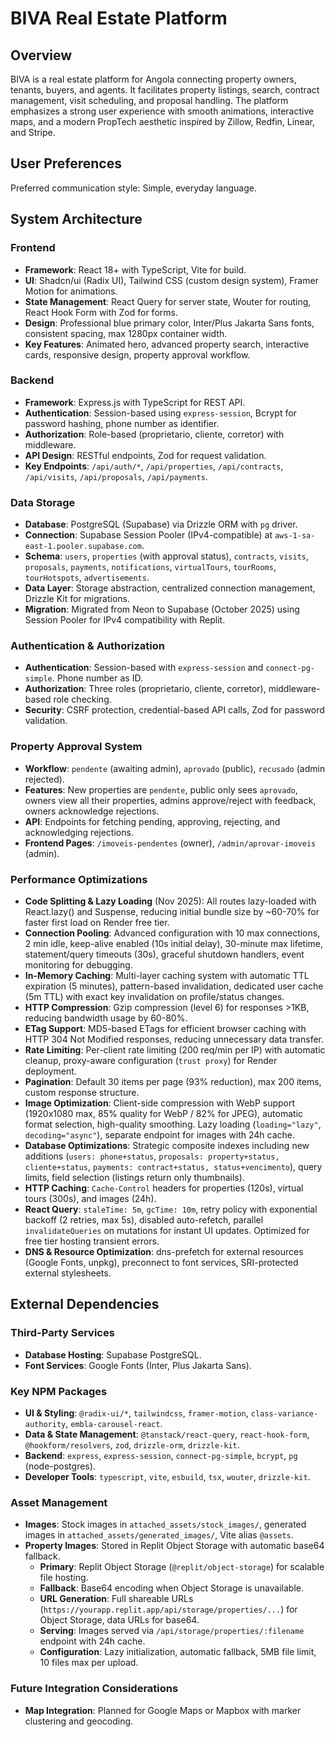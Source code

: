 # BIVA Real Estate Platform

## Overview

BIVA is a real estate platform for Angola connecting property owners, tenants, buyers, and agents. It facilitates property listings, search, contract management, visit scheduling, and proposal handling. The platform emphasizes a strong user experience with smooth animations, interactive maps, and a modern PropTech aesthetic inspired by Zillow, Redfin, Linear, and Stripe.

## User Preferences

Preferred communication style: Simple, everyday language.

## System Architecture

### Frontend

- **Framework**: React 18+ with TypeScript, Vite for build.
- **UI**: Shadcn/ui (Radix UI), Tailwind CSS (custom design system), Framer Motion for animations.
- **State Management**: React Query for server state, Wouter for routing, React Hook Form with Zod for forms.
- **Design**: Professional blue primary color, Inter/Plus Jakarta Sans fonts, consistent spacing, max 1280px container width.
- **Key Features**: Animated hero, advanced property search, interactive cards, responsive design, property approval workflow.

### Backend

- **Framework**: Express.js with TypeScript for REST API.
- **Authentication**: Session-based using `express-session`, Bcrypt for password hashing, phone number as identifier.
- **Authorization**: Role-based (proprietario, cliente, corretor) with middleware.
- **API Design**: RESTful endpoints, Zod for request validation.
- **Key Endpoints**: `/api/auth/*`, `/api/properties`, `/api/contracts`, `/api/visits`, `/api/proposals`, `/api/payments`.

### Data Storage

- **Database**: PostgreSQL (Supabase) via Drizzle ORM with `pg` driver.
- **Connection**: Supabase Session Pooler (IPv4-compatible) at `aws-1-sa-east-1.pooler.supabase.com`.
- **Schema**: `users`, `properties` (with approval status), `contracts`, `visits`, `proposals`, `payments`, `notifications`, `virtualTours`, `tourRooms`, `tourHotspots`, `advertisements`.
- **Data Layer**: Storage abstraction, centralized connection management, Drizzle Kit for migrations.
- **Migration**: Migrated from Neon to Supabase (October 2025) using Session Pooler for IPv4 compatibility with Replit.

### Authentication & Authorization

- **Authentication**: Session-based with `express-session` and `connect-pg-simple`. Phone number as ID.
- **Authorization**: Three roles (proprietario, cliente, corretor), middleware-based role checking.
- **Security**: CSRF protection, credential-based API calls, Zod for password validation.

### Property Approval System

- **Workflow**: `pendente` (awaiting admin), `aprovado` (public), `recusado` (admin rejected).
- **Features**: New properties are `pendente`, public only sees `aprovado`, owners view all their properties, admins approve/reject with feedback, owners acknowledge rejections.
- **API**: Endpoints for fetching pending, approving, rejecting, and acknowledging rejections.
- **Frontend Pages**: `/imoveis-pendentes` (owner), `/admin/aprovar-imoveis` (admin).

### Performance Optimizations

- **Code Splitting & Lazy Loading** (Nov 2025): All routes lazy-loaded with React.lazy() and Suspense, reducing initial bundle size by ~60-70% for faster first load on Render free tier.
- **Connection Pooling**: Advanced configuration with 10 max connections, 2 min idle, keep-alive enabled (10s initial delay), 30-minute max lifetime, statement/query timeouts (30s), graceful shutdown handlers, event monitoring for debugging.
- **In-Memory Caching**: Multi-layer caching system with automatic TTL expiration (5 minutes), pattern-based invalidation, dedicated user cache (5m TTL) with exact key invalidation on profile/status changes.
- **HTTP Compression**: Gzip compression (level 6) for responses >1KB, reducing bandwidth usage by 60-80%.
- **ETag Support**: MD5-based ETags for efficient browser caching with HTTP 304 Not Modified responses, reducing unnecessary data transfer.
- **Rate Limiting**: Per-client rate limiting (200 req/min per IP) with automatic cleanup, proxy-aware configuration (`trust proxy`) for Render deployment.
- **Pagination**: Default 30 items per page (93% reduction), max 200 items, custom response structure.
- **Image Optimization**: Client-side compression with WebP support (1920x1080 max, 85% quality for WebP / 82% for JPEG), automatic format selection, high-quality smoothing. Lazy loading (`loading="lazy"`, `decoding="async"`), separate endpoint for images with 24h cache.
- **Database Optimizations**: Strategic composite indexes including new additions (`users: phone+status`, `proposals: property+status, cliente+status`, `payments: contract+status, status+vencimento`), query limits, field selection (listings return only thumbnails).
- **HTTP Caching**: `Cache-Control` headers for properties (120s), virtual tours (300s), and images (24h).
- **React Query**: `staleTime: 5m`, `gcTime: 10m`, retry policy with exponential backoff (2 retries, max 5s), disabled auto-refetch, parallel `invalidateQueries` on mutations for instant UI updates. Optimized for free tier hosting transient errors.
- **DNS & Resource Optimization**: dns-prefetch for external resources (Google Fonts, unpkg), preconnect to font services, SRI-protected external stylesheets.

## External Dependencies

### Third-Party Services

- **Database Hosting**: Supabase PostgreSQL.
- **Font Services**: Google Fonts (Inter, Plus Jakarta Sans).

### Key NPM Packages

- **UI & Styling**: `@radix-ui/*`, `tailwindcss`, `framer-motion`, `class-variance-authority`, `embla-carousel-react`.
- **Data & State Management**: `@tanstack/react-query`, `react-hook-form`, `@hookform/resolvers`, `zod`, `drizzle-orm`, `drizzle-kit`.
- **Backend**: `express`, `express-session`, `connect-pg-simple`, `bcrypt`, `pg` (node-postgres).
- **Developer Tools**: `typescript`, `vite`, `esbuild`, `tsx`, `wouter`, `drizzle-kit`.

### Asset Management

- **Images**: Stock images in `attached_assets/stock_images/`, generated images in `attached_assets/generated_images/`, Vite alias `@assets`.
- **Property Images**: Stored in Replit Object Storage with automatic base64 fallback.
  - **Primary**: Replit Object Storage (`@replit/object-storage`) for scalable file hosting.
  - **Fallback**: Base64 encoding when Object Storage is unavailable.
  - **URL Generation**: Full shareable URLs (`https://yourapp.replit.app/api/storage/properties/...`) for Object Storage, data URLs for base64.
  - **Serving**: Images served via `/api/storage/properties/:filename` endpoint with 24h cache.
  - **Configuration**: Lazy initialization, automatic fallback, 5MB file limit, 10 files max per upload.

### Future Integration Considerations

- **Map Integration**: Planned for Google Maps or Mapbox with marker clustering and geocoding.
